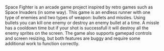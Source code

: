 Space Fighter is an arcade game project inspired by retro games such as Space Invaders (in some way).
This game is an endless runner with one type of enemies and two types of weapon: bullets and missles. Using bullets you can kill one enemy or destroy an enemy bullet at a time. A missle has a cooldown time but if your shot is successfull it will destroy all the enemy sprites on the screen.
The game also supports gamepad controls and screen resizing, but both features are buggy and require some additional work to function correctly.
